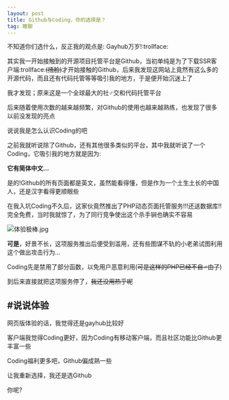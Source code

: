 ```yaml
---
layout: post
title: Github与Coding，你的选择是？
tag: 瞎聊
---
```


不知道你们选什么，反正我的观点是: Gayhub万岁!:trollface:

其实我一开始接触到的开源项目托管平台是Github，当初单纯是为了下载SSR客户端:trollface:~~(捂脸)~~才开始接触的Github，后来我发现这网站上竟然有这么多的开源代码，而且还有代码托管等等吸引我的地方，于是便开始沉迷上了

我才发现；原来这是一个全球最大的社♂交和代码托管平台

后来随着使用次数的越来越频繁，对Github的使用也越来越熟练，也发现了很多以前没发现的亮点

说说我是怎么认识Coding的吧

之前我就听说除了Github，还有其他很多类似的平台，其中我就听说了一个Coding，它吸引我的地方就是因为:

**它有简体中文...**

是的!Github的所有页面都是英文，虽然能看得懂，但是作为一个土生土长的中国人，还是汉字看得更顺眼些

在我入坑Coding不久后，这家伙竟然推出了PHP动态页面托管服务!!!还送数据库!!完全免费，当时我就惊了，为了同行竞争使出这个杀手锏也确实不容易

![体验极棒.jpg](https://lkopp.ml/usrimg/2018-10-4-chooseGithuborCoding.png)

**可是**，好景不长，这项服务推出后便受到滥用，还有些图谋不轨的小老弟试图利用这个做出攻击行为...

Coding先是禁用了部分函数，以免用户恶意利用(~~可是这样的PHP已经不自♂由了~~)

到后来直接就把这项服务停了，~~我还没用热乎呢~~

## #说说体验

网页版体验的话，我觉得还是gayhub比较好

客户端我觉得Coding更好，因为Coding有移动客户端，而且社区功能比Github更丰富一些

Coding福利更多吧，Github偏成熟一些

让我重新选择，我还是选Github

你呢?
